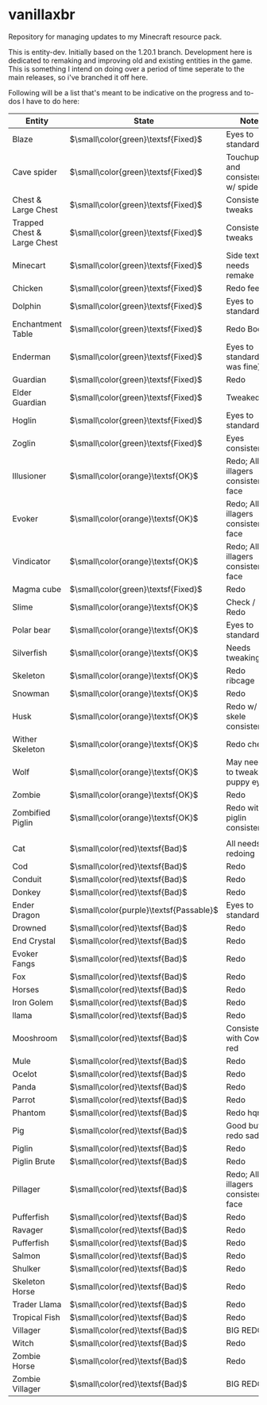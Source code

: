 # vanillaxbr
Repository for managing updates to my Minecraft resource pack.

This is entity-dev. Initially based on the 1.20.1 branch. Development here is dedicated to remaking and improving old and existing entities in the game. This is something I intend on doing over a period of time seperate to the main releases, so i've branched it off here.

Following will be a list that's meant to be indicative on the progress and to-dos I have to do here:

| Entity                      | State                                   | Note                               |
|-----------------------------|-----------------------------------------|------------------------------------|
| Blaze                       | $\small\color{green}\textsf{Fixed}$     | Eyes to standard                   |
| Cave spider                 | $\small\color{green}\textsf{Fixed}$     | Touchups and consistency w/ spider |
| Chest & Large Chest         | $\small\color{green}\textsf{Fixed}$     | Consistency tweaks                 |
| Trapped Chest & Large Chest | $\small\color{green}\textsf{Fixed}$     | Consistency tweaks                 |
| Minecart                    | $\small\color{green}\textsf{Fixed}$     | Side texture needs remake          |
| Chicken                     | $\small\color{green}\textsf{Fixed}$     | Redo feet                          |
| Dolphin                     | $\small\color{green}\textsf{Fixed}$     | Eyes to standard                   |
| Enchantment Table           | $\small\color{green}\textsf{Fixed}$     | Redo Book                          |
| Enderman                    | $\small\color{green}\textsf{Fixed}$     | Eyes to standard (it was fine)     |
| Guardian                    | $\small\color{green}\textsf{Fixed}$     | Redo                               |
| Elder Guardian              | $\small\color{green}\textsf{Fixed}$     | Tweaked                            |
| Hoglin                      | $\small\color{green}\textsf{Fixed}$     | Eyes to standard                   |
| Zoglin                      | $\small\color{green}\textsf{Fixed}$     | Eyes consistency                   |
| Illusioner                  | $\small\color{orange}\textsf{OK}$       | Redo; All illagers consistent face |
| Evoker                      | $\small\color{orange}\textsf{OK}$       | Redo; All illagers consistent face |
| Vindicator                  | $\small\color{orange}\textsf{OK}$       | Redo; All illagers consistent face |
| Magma cube                  | $\small\color{green}\textsf{Fixed}$     | Redo                               |
| Slime                       | $\small\color{orange}\textsf{OK}$       | Check / Redo                       |
| Polar bear                  | $\small\color{orange}\textsf{OK}$       | Eyes to standard                   |
| Silverfish                  | $\small\color{orange}\textsf{OK}$       | Needs tweaking                     |
| Skeleton                    | $\small\color{orange}\textsf{OK}$       | Redo ribcage                       |
| Snowman                     | $\small\color{orange}\textsf{OK}$       | Redo                               |
| Husk                        | $\small\color{orange}\textsf{OK}$       | Redo w/ skele consistency          |
| Wither Skeleton             | $\small\color{orange}\textsf{OK}$       | Redo chest                         |
| Wolf                        | $\small\color{orange}\textsf{OK}$       | May need to tweak puppy eyes       |
| Zombie                      | $\small\color{orange}\textsf{OK}$       | Redo                               |
| Zombified Piglin            | $\small\color{orange}\textsf{OK}$       | Redo with piglin consistency       |
|                             |                                         |                                    |
| Cat                         | $\small\color{red}\textsf{Bad}$         | All needs redoing                  |
| Cod                         | $\small\color{red}\textsf{Bad}$         | Redo                               |
| Conduit                     | $\small\color{red}\textsf{Bad}$         | Redo                               |
| Donkey                      | $\small\color{red}\textsf{Bad}$         | Redo                               |
| Ender Dragon                | $\small\color{purple}\textsf{Passable}$ | Eyes to standard                   |
| Drowned                     | $\small\color{red}\textsf{Bad}$         | Redo                               |
| End Crystal                 | $\small\color{red}\textsf{Bad}$         | Redo                               |
| Evoker Fangs                | $\small\color{red}\textsf{Bad}$         | Redo                               |
| Fox                         | $\small\color{red}\textsf{Bad}$         | Redo                               |
| Horses                      | $\small\color{red}\textsf{Bad}$         | Redo                               |
| Iron Golem                  | $\small\color{red}\textsf{Bad}$         | Redo                               |
| llama                       | $\small\color{red}\textsf{Bad}$         | Redo                               |
| Mooshroom                   | $\small\color{red}\textsf{Bad}$         | Consistency with Cow red           |
| Mule                        | $\small\color{red}\textsf{Bad}$         | Redo                               |
| Ocelot                      | $\small\color{red}\textsf{Bad}$         | Redo                               |
| Panda                       | $\small\color{red}\textsf{Bad}$         | Redo                               |
| Parrot                      | $\small\color{red}\textsf{Bad}$         | Redo                               |
| Phantom                     | $\small\color{red}\textsf{Bad}$         | Redo hqnx                          |
| Pig                         | $\small\color{red}\textsf{Bad}$         | Good but redo saddle               |
| Piglin                      | $\small\color{red}\textsf{Bad}$         | Redo                               |
| Piglin Brute                | $\small\color{red}\textsf{Bad}$         | Redo                               |
| Pillager                    | $\small\color{red}\textsf{Bad}$         | Redo; All illagers consistent face |
| Pufferfish                  | $\small\color{red}\textsf{Bad}$         | Redo                               |
| Ravager                     | $\small\color{red}\textsf{Bad}$         | Redo                               |
| Pufferfish                  | $\small\color{red}\textsf{Bad}$         | Redo                               |
| Salmon                      | $\small\color{red}\textsf{Bad}$         | Redo                               |
| Shulker                     | $\small\color{red}\textsf{Bad}$         | Redo                               |
| Skeleton Horse              | $\small\color{red}\textsf{Bad}$         | Redo                               |
| Trader Llama                | $\small\color{red}\textsf{Bad}$         | Redo                               |
| Tropical Fish               | $\small\color{red}\textsf{Bad}$         | Redo                               |
| Villager                    | $\small\color{red}\textsf{Bad}$         | BIG REDO                           |
| Witch                       | $\small\color{red}\textsf{Bad}$         | Redo                               |
| Zombie Horse                | $\small\color{red}\textsf{Bad}$         | Redo                               |
| Zombie Villager             | $\small\color{red}\textsf{Bad}$         | BIG REDO                           |
